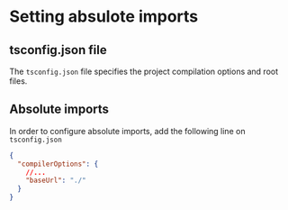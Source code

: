 # Setting absulote imports

## tsconfig.json file

The `tsconfig.json` file specifies the project compilation options and root files.

## Absolute imports

In order to configure absolute imports, add the following line on `tsconfig.json`

```json
{
  "compilerOptions": {
    //...
    "baseUrl": "./"
  }
}
```
